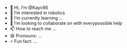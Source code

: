 - 👋 Hi, I’m @Kayc66
- 👀 I’m interested in robotics
- 🌱 I’m currently learning ...
- 💞️ I’m looking to collaborate on with everypossible help
- 📫 How to reach me ...
- 😄 Pronouns: ...
- ⚡ Fun fact: ...

<!---
Kayc66/Kayc66 is a ✨ special ✨ repository because its `README.md` (this file) appears on your GitHub profile.
You can click the Preview link to take a look at your changes.
--->
